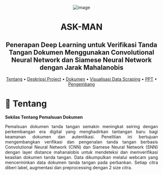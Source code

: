 <div align="center">

![image](https://github.com/user-attachments/assets/e3f87566-6217-4d7f-a2e6-38d66f59ee84)

# ASK-MAN

## Penerapan Deep Learning untuk Verifikasi Tanda Tangan Dokumen Menggunakan Convolutional Neural Network dan Siamese Neural Network dengan Jarak Mahalanobis

<p align="center">


[Tentang](#newspaper-Tentang)
•
[Deskripsi Project](#open_book-Project)
•
[Dokumen](#books-Dokumen)
•
[Visualisasi Data Scraping](#bar_chart-visualisasi-data-scraping)
•
[PPT](#computer-PPT)
•
[Pengembang](#panda_face-Pengembang)

</div>

# :newspaper: Tentang

**Sekilas Tentang Pemalsuan Dokumen**

<p align="justify">
Pemalsuan dokumen tanda tangan semakin meningkat seiring dengan perkembangan era digital yang menghadirkan tantangan baru bagi keamanan dokumen dan autentikasi. Penelitian ini bertujuan mengembangkan verifikasi dan pengenalan tanda tangan berbasis Convolutional Neural Network (CNN) dan Siamese Neural Network (SNN) dengan layer distance mahanalobis untuk mendeteksi dan memverifikasi keaslian dokumen tanda tangan. Data dikumpulkan melalui webcam yang mencerminkan data dokumen tanda tangan pada perbankan. Setiap citra diberi label, augmentasi dan preprocessing dengan 2 size citra.
</p>

